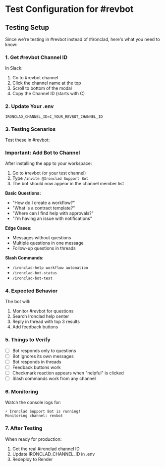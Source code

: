 # Test Configuration for #revbot

## Testing Setup

Since we're testing in #revbot instead of #ironclad, here's what you need to know:

### 1. Get #revbot Channel ID

In Slack:
1. Go to #revbot channel
2. Click the channel name at the top
3. Scroll to bottom of the modal
4. Copy the Channel ID (starts with C)

### 2. Update Your .env

```
IRONCLAD_CHANNEL_ID=C_YOUR_REVBOT_CHANNEL_ID
```

### 3. Testing Scenarios

Test these in #revbot:


### Important: Add Bot to Channel

After installing the app to your workspace:
1. Go to #revbot (or your test channel)
2. Type `/invite @Ironclad Support Bot`
3. The bot should now appear in the channel member list

**Basic Questions:**
- "How do I create a workflow?"
- "What is a contract template?"
- "Where can I find help with approvals?"
- "I'm having an issue with notifications"

**Edge Cases:**
- Messages without questions
- Multiple questions in one message
- Follow-up questions in threads

**Slash Commands:**
- `/ironclad-help workflow automation`
- `/ironclad-bot-status`
- `/ironclad-bot-test`

### 4. Expected Behavior

The bot will:
1. Monitor #revbot for questions
2. Search Ironclad help center
3. Reply in thread with top 3 results
4. Add feedback buttons

### 5. Things to Verify

- [ ] Bot responds only to questions
- [ ] Bot ignores its own messages
- [ ] Bot responds in threads
- [ ] Feedback buttons work
- [ ] Checkmark reaction appears when "helpful" is clicked
- [ ] Slash commands work from any channel

### 6. Monitoring

Watch the console logs for:
```
⚡️ Ironclad Support Bot is running!
Monitoring channel: revbot
```

### 7. After Testing

When ready for production:
1. Get the real #ironclad channel ID
2. Update IRONCLAD_CHANNEL_ID in .env
3. Redeploy to Render
